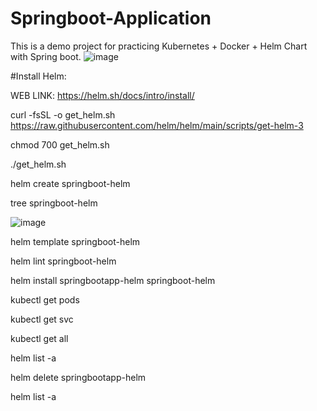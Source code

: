 # Springboot-Application

This is a demo project for practicing Kubernetes + Docker + Helm Chart with Spring boot.
![image](https://github.com/parvaze-masud/springboot-application/assets/141165442/4a83b42e-1260-4838-a0bb-f4e003cee4ba)

#Install Helm:

WEB LINK: https://helm.sh/docs/intro/install/

curl -fsSL -o get_helm.sh https://raw.githubusercontent.com/helm/helm/main/scripts/get-helm-3

chmod 700 get_helm.sh

./get_helm.sh

helm create springboot-helm

tree springboot-helm

![image](https://github.com/parvaze-masud/springboot-application/assets/141165442/87037087-e43a-4f17-a7e4-b88550a87257)

helm template springboot-helm

helm lint springboot-helm

helm install springbootapp-helm springboot-helm

kubectl get pods

kubectl get svc 

kubectl get all

helm list -a

helm delete springbootapp-helm

helm list -a



